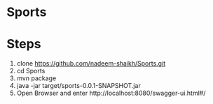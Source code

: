 # Sports

# Steps
1.  clone https://github.com/nadeem-shaikh/Sports.git
2.  cd Sports
3.  mvn package
4.  java -jar target/sports-0.0.1-SNAPSHOT.jar
5.  Open Browser and enter http://localhost:8080/swagger-ui.html#/
